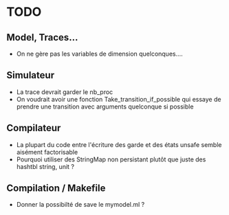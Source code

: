 # TODO

## Model, Traces...

- On ne gère pas les variables de dimension quelconques....

## Simulateur

- La trace devrait garder le nb_proc
- On voudrait avoir une fonction Take_transition_if_possible qui essaye de prendre une transition avec arguments quelconque si possible

## Compilateur

- La plupart du code entre l'écriture des garde et des états unsafe semble aisément factorisable
- Pourquoi utiliser des StringMap non persistant plutôt que juste des hashtbl string, unit ?

## Compilation / Makefile

- Donner la possibilté de save le mymodel.ml ?
